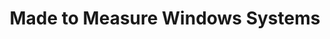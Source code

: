 ---
title: "Made to Measure Windows Systems"
url: /grimsby/made-to-measure-windows-systems/
shop: Allgemein
---